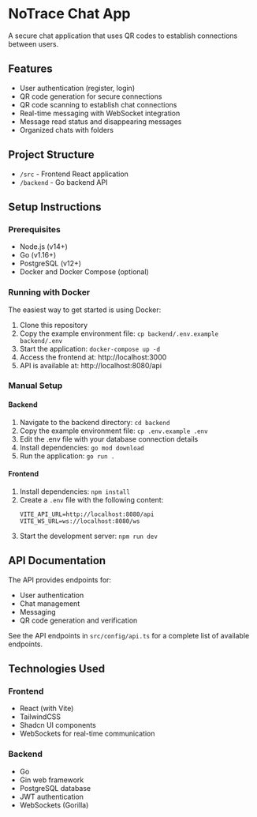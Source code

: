 
# NoTrace Chat App

A secure chat application that uses QR codes to establish connections between users.

## Features

- User authentication (register, login)
- QR code generation for secure connections
- QR code scanning to establish chat connections
- Real-time messaging with WebSocket integration
- Message read status and disappearing messages
- Organized chats with folders

## Project Structure

- `/src` - Frontend React application
- `/backend` - Go backend API

## Setup Instructions

### Prerequisites

- Node.js (v14+)
- Go (v1.16+)
- PostgreSQL (v12+)
- Docker and Docker Compose (optional)

### Running with Docker

The easiest way to get started is using Docker:

1. Clone this repository
2. Copy the example environment file: `cp backend/.env.example backend/.env`
3. Start the application: `docker-compose up -d`
4. Access the frontend at: http://localhost:3000
5. API is available at: http://localhost:8080/api

### Manual Setup

#### Backend

1. Navigate to the backend directory: `cd backend`
2. Copy the example environment file: `cp .env.example .env`
3. Edit the .env file with your database connection details
4. Install dependencies: `go mod download`
5. Run the application: `go run .`

#### Frontend

1. Install dependencies: `npm install`
2. Create a `.env` file with the following content:
   ```
   VITE_API_URL=http://localhost:8080/api
   VITE_WS_URL=ws://localhost:8080/ws
   ```
3. Start the development server: `npm run dev`

## API Documentation

The API provides endpoints for:

- User authentication
- Chat management
- Messaging
- QR code generation and verification

See the API endpoints in `src/config/api.ts` for a complete list of available endpoints.

## Technologies Used

### Frontend
- React (with Vite)
- TailwindCSS
- Shadcn UI components
- WebSockets for real-time communication

### Backend
- Go
- Gin web framework
- PostgreSQL database
- JWT authentication
- WebSockets (Gorilla)
